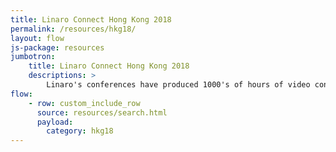 ```yaml
---
title: Linaro Connect Hong Kong 2018
permalink: /resources/hkg18/
layout: flow
js-package: resources
jumbotron:
    title: Linaro Connect Hong Kong 2018
    descriptions: >
        Linaro's conferences have produced 1000's of hours of video content. You can find it all here!
flow:
    - row: custom_include_row
      source: resources/search.html
      payload:
        category: hkg18
---
```

